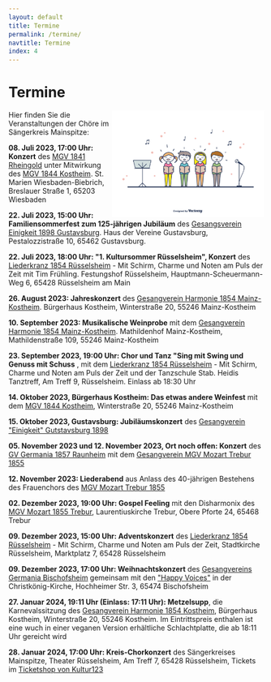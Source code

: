 ```yaml
---
layout: default
title: Termine
permalink: /termine/
navtitle: Termine
index: 4
---
```

# Termine
<img style="width: 300px; float: right;" alt="Chor" src="/Saengerkreis/choir4.svg">

Hier finden Sie die Veranstaltungen der Chöre im Sängerkreis Mainspitze:

**08. Juli 2023, 17:00 Uhr: Konzert** des [MGV 1841 Rheingold](https://www.mgv-1841-rheingold.de/index.php) unter Mitwirkung des [MGV 1844 Kostheim](https://mgv1844.de/). St. Marien Wiesbaden-Biebrich, Breslauer Straße 1, 65203 Wiesbaden

**22. Juli 2023, 15:00 Uhr: Familiensommerfest zum 125-jährigen Jubiläum** des [Gesangsverein Einigkeit 1898 Gustavsburg](https://www.facebook.com/profile.php?id=100072045551855&ref=page_internal). Haus der Vereine Gustavsburg, Pestalozzistraße 10, 65462 Gustavsburg.

**22. Juli 2023, 18:00 Uhr: "1. Kultursommer Rüsselsheim", Konzert** des [Liederkranz 1854 Rüsselsheim](https://liederkranz1854.de/) - Mit Schirm, Charme und Noten am Puls der Zeit mit Tim Frühling. Festungshof Rüsselsheim, Hauptmann-Scheuermann-Weg 6, 65428 Rüsselsheim am Main

**26. August 2023: Jahreskonzert** des [Gesangverein Harmonie 1854 Mainz-Kostheim](http://gv-harmonie-1854.de/). Bürgerhaus Kostheim, Winterstraße 20, 55246 Mainz-Kostheim

**10. September 2023: Musikalische Weinprobe** mit dem [Gesangverein Harmonie 1854 Mainz-Kostheim](http://gv-harmonie-1854.de/). Mathildenhof Mainz-Kostheim, Mathildenstraße 109, 55246 Mainz-Kostheim

**23. September 2023, 19:00 Uhr: Chor und Tanz "Sing mit Swing und Genuss mit Schuss** , mit dem [Liederkranz 1854 Rüsselsheim](https://liederkranz1854.de/) - Mit Schirm, Charme und Noten am Puls der Zeit und der Tanzschule Stab. Heidis Tanztreff, Am Treff 9, Rüsselsheim. Einlass ab 18:30 Uhr

**14. Oktober 2023, Bürgerhaus Kostheim: Das etwas andere Weinfest** mit dem [MGV 1844 Kostheim](https://mgv1844.de/), Winterstraße 20, 55246 Mainz-Kostheim

**15. Oktober 2023, Gustavsburg: Jubiläumskonzert** des [Gesangverein "Einigkeit" Gutstavsburg 1898](https://www.facebook.com/people/Gesangverein-Einigkeit-1898-Gustavsburg-eV/100072045551855/?ref=page_internal)

**05. November 2023 und 12. November 2023, Ort noch offen: Konzert** des [GV Germania 1857 Raunheim](https://germania-raunheim.de/) mit dem [Gesangverein MGV Mozart Trebur 1855](https://www.mgv-trebur.de/)

**12. November 2023: Liederabend** aus Anlass des 40-jährigen Bestehens des Frauenchors des [MGV Mozart Trebur 1855](https://www.mgv-trebur.de/)

**02. Dezember 2023, 19:00 Uhr: Gospel Feeling** mit den Disharmonix des [MGV Mozart 1855 Trebur](https://mgv-trebur.de/), Laurentiuskirche Trebur, Obere Pforte 24, 65468 Trebur

**09. Dezember 2023, 15:00 Uhr: Adventskonzert** des [Liederkranz 1854 Rüsselsheim](https://liederkranz1854.de/) - Mit Schirm, Charme und Noten am Puls der Zeit, Stadtkirche Rüsselsheim, Marktplatz 7, 65428 Rüsselsheim

**09. Dezember 2023, 17:00 Uhr: Weihnachtskonzert** des [Gesangvereins Germania Bischofsheim](https://www.gesangvereingermania.de/) gemeinsam mit den ["Happy Voices"](https://www.gvg-happyvoices.de/) in der Christkönig-Kirche, Hochheimer Str. 3, 65474 Bischofsheim

**27. Januar 2024, 19:11 Uhr (Einlass: 17:11 Uhr): Metzelsupp**, die Karnevalssitzung des [Gesangverein Harmonie 1854 Kostheim](http://gv-harmonie-1854.de/), Bürgerhaus Kostheim, Winterstraße 20, 55246 Kostheim. Im Eintrittspreis enthalen ist eine wuch in einer veganen Version erhältliche Schlachtplatte, die ab 18:11 Uhr gereicht wird

**28. Januar 2024, 17:00 Uhr: Kreis-Chorkonzert** des Sängerkreises Mainspitze, Theater Rüsselsheim, Am Treff 7, 65428 Rüsselsheim, Tickets im [Ticketshop von Kultur123](https://theater-ruesselsheim.reservix.de/p/reservix/event/2130664)



 

<br><br><br><br><br><br><br><br><br><br><br>
